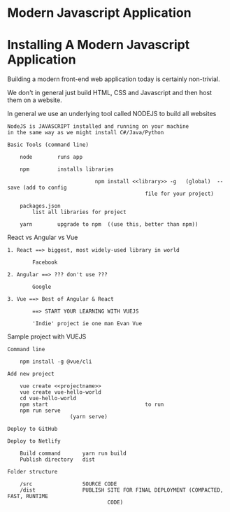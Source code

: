 # Modern Javascript Application

# Installing A Modern Javascript Application

Building a modern front-end web application today is certainly non-trivial.

We don't in general just build HTML, CSS and Javascript and then host them on a website.

In general we use an underlying tool called NODEJS to build all websites

    NodeJS is JAVASCRIPT installed and running on your machine
    in the same way as we might install C#/Java/Python
    
    Basic Tools (command line)
    
    	node 		runs app
    
    	npm 		installs libraries
    
    							npm install <<library>> -g   (global)  --save (add to config
    											file for your project)
    
    	packages.json
    		list all libraries for project
    
    	yarn 		upgrade to npm  ((use this, better than npm))

React vs Angular vs Vue

    1. React ==> biggest, most widely-used library in world 
    
    		Facebook
    
    2. Angular ==> ??? don't use ??? 
    
    		Google 
    
    3. Vue ==> Best of Angular & React
    
    		==> START YOUR LEARNING WITH VUEJS
    
    		'Indie' project ie one man Evan Vue

Sample project with VUEJS

    Command line
    
    	npm install -g @vue/cli
    
    Add new project
    
    	vue create <<projectname>>
    	vue create vue-hello-world
    	cd vue-hello-world
    	npm start                               to run
    	npm run serve
    					(yarn serve)
    
    Deploy to GitHub
    
    Deploy to Netlify
    
    	Build command 		yarn run build
    	Publish directory   dist
    
    Folder structure
    
    	/src 				SOURCE CODE
    	/dist  				PUBLISH SITE FOR FINAL DEPLOYMENT (COMPACTED, FAST, RUNTIME
    								CODE)